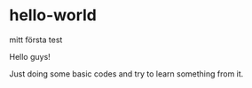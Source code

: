 # hello-world
mitt första test

Hello guys!

Just doing some basic codes and try to learn something from it.
